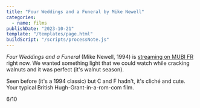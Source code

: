 ```yaml
---
title: "Four Weddings and a Funeral by Mike Newell"
categories:
  - name: films
publishDate: "2023-10-21"
template: "/templates/page.html"
buildScript: "/scripts/processNote.js"
---
```


_Four Weddings and a Funeral_ (Mike Newell, 1994) is [streaming on MUBI FR](https://mubi.com/en/fr/films/four-weddings-and-a-funeral) right now. We wanted something light that we could watch while cracking walnuts and it was perfect (it's walnut season).

Seen before (it's a 1994 classic) but C and F hadn't, it's cliché and cute. Your typical British Hugh-Grant-in-a-rom-com film.

6/10
